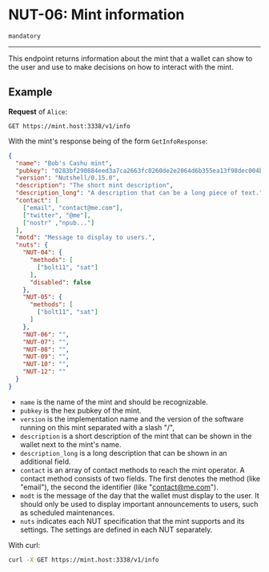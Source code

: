 NUT-06: Mint information
==========================

`mandatory`

---

This endpoint returns information about the mint that a wallet can show to the user and use to make decisions on how to interact with the mint.

## Example

**Request** of `Alice`:

```http
GET https://mint.host:3338/v1/info
```

With the mint's response being of the form `GetInfoResponse`:

```json
{
  "name": "Bob's Cashu mint",
  "pubkey": "0283bf290884eed3a7ca2663fc0260de2e2064d6b355ea13f98dec004b7a7ead99",
  "version": "Nutshell/0.15.0",
  "description": "The short mint description",
  "description_long": "A description that can be a long piece of text.",
  "contact": [
    ["email", "contact@me.com"],
    ["twitter", "@me"],
    ["nostr" ,"npub..."]
  ],  
  "motd": "Message to display to users.",  
  "nuts": {
    "NUT-04": {
      "methods": [
        ["bolt11", "sat"]
      ],
      "disabled": false
    },
    "NUT-05": {
      "methods": [
        ["bolt11", "sat"]
      ]
    },
    "NUT-06": "",
    "NUT-07": "",
    "NUT-08": "",
    "NUT-09": "",
    "NUT-10": "",
    "NUT-12": ""
  }
}
```

- `name` is the name of the mint and should be recognizable. 
- `pubkey` is the hex pubkey of the mint.
- `version` is the implementation name and the version of the software running on this mint separated with a slash "/", 
- `description` is a short description of the mint that can be shown in the wallet next to the mint's name. 
- `description_long` is a long description that can be shown in an additional field.
- `contact` is an array of contact methods to reach the mint operator. A contact method consists of two fields. The first denotes the method (like "email"), the second the identifier (like "contact@me.com").
- `modt` is the message of the day that the wallet must display to the user. It should only be used to display important announcements to users, such as scheduled maintenances. 
- `nuts` indicates each NUT specification that the mint supports and its settings. The settings are defined in each NUT separately. 
   

With curl:

```bash
curl -X GET https://mint.host:3338/v1/info
```


[00]: 00.md
[01]: 01.md
[02]: 02.md
[03]: 03.md
[04]: 04.md
[05]: 05.md
[06]: 06.md
[07]: 07.md
[08]: 08.md
[09]: 09.md
[10]: 10.md
[11]: 11.md
[12]: 12.md
